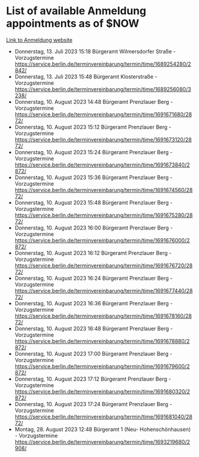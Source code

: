 # List of available Anmeldung appointments as of $NOW
[Link to Anmeldung website](https://service.berlin.de/terminvereinbarung/termin/tag.php?termin=1&anliegen[]=120686&dienstleisterlist=122210,122217,327316,122219,327312,122227,327314,122231,327346,122243,327348,122254,122252,329742,122260,329745,122262,329748,122271,327278,122273,327274,122277,327276,330436,122280,327294,122282,327290,122284,327292,122291,327270,122285,327266,122286,327264,122296,327268,150230,329760,122297,327286,122294,327284,122312,329763,122314,329775,122304,327330,122311,327334,122309,327332,317869,122281,327352,122279,329772,122283,122276,327324,122274,327326,122267,329766,122246,327318,122251,327320,122257,327322,122208,327298,122226,327300&herkunft=http%3A%2F%2Fservice.berlin.de%2Fdienstleistung%2F120686%2F)
- Donnerstag, 13. Juli 2023 15:18 Bürgeramt Wilmersdorfer Straße - Vorzugstermine https://service.berlin.de/terminvereinbarung/termin/time/1689254280/2842/
- Donnerstag, 13. Juli 2023 15:48 Bürgeramt Klosterstraße - Vorzugstermine https://service.berlin.de/terminvereinbarung/termin/time/1689256080/3238/
- Donnerstag, 10. August 2023 14:48 Bürgeramt Prenzlauer Berg - Vorzugstermine https://service.berlin.de/terminvereinbarung/termin/time/1691671680/2872/
- Donnerstag, 10. August 2023 15:12 Bürgeramt Prenzlauer Berg - Vorzugstermine https://service.berlin.de/terminvereinbarung/termin/time/1691673120/2872/
- Donnerstag, 10. August 2023 15:24 Bürgeramt Prenzlauer Berg - Vorzugstermine https://service.berlin.de/terminvereinbarung/termin/time/1691673840/2872/
- Donnerstag, 10. August 2023 15:36 Bürgeramt Prenzlauer Berg - Vorzugstermine https://service.berlin.de/terminvereinbarung/termin/time/1691674560/2872/
- Donnerstag, 10. August 2023 15:48 Bürgeramt Prenzlauer Berg - Vorzugstermine https://service.berlin.de/terminvereinbarung/termin/time/1691675280/2872/
- Donnerstag, 10. August 2023 16:00 Bürgeramt Prenzlauer Berg - Vorzugstermine https://service.berlin.de/terminvereinbarung/termin/time/1691676000/2872/
- Donnerstag, 10. August 2023 16:12 Bürgeramt Prenzlauer Berg - Vorzugstermine https://service.berlin.de/terminvereinbarung/termin/time/1691676720/2872/
- Donnerstag, 10. August 2023 16:24 Bürgeramt Prenzlauer Berg - Vorzugstermine https://service.berlin.de/terminvereinbarung/termin/time/1691677440/2872/
- Donnerstag, 10. August 2023 16:36 Bürgeramt Prenzlauer Berg - Vorzugstermine https://service.berlin.de/terminvereinbarung/termin/time/1691678160/2872/
- Donnerstag, 10. August 2023 16:48 Bürgeramt Prenzlauer Berg - Vorzugstermine https://service.berlin.de/terminvereinbarung/termin/time/1691678880/2872/
- Donnerstag, 10. August 2023 17:00 Bürgeramt Prenzlauer Berg - Vorzugstermine https://service.berlin.de/terminvereinbarung/termin/time/1691679600/2872/
- Donnerstag, 10. August 2023 17:12 Bürgeramt Prenzlauer Berg - Vorzugstermine https://service.berlin.de/terminvereinbarung/termin/time/1691680320/2872/
- Donnerstag, 10. August 2023 17:24 Bürgeramt Prenzlauer Berg - Vorzugstermine https://service.berlin.de/terminvereinbarung/termin/time/1691681040/2872/
- Montag, 28. August 2023 12:48 Bürgeramt 1 (Neu- Hohenschönhausen) - Vorzugstermine https://service.berlin.de/terminvereinbarung/termin/time/1693219680/2908/
